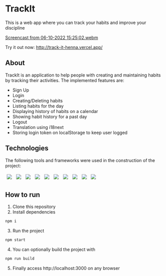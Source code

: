 # TrackIt
This is a web app where you can track your habits and improve your discipline

[Screencast from 06-10-2022 15:25:02.webm](https://user-images.githubusercontent.com/106849571/194393930-94630c17-583b-42df-b85d-57c63400451c.webm)

Try it out now: http://track-it-henna.vercel.app/

## About
TrackIt is an application to help people with creating and maintaining habits by tracking their activities. The implemented features are:

- Sign Up
- Login
- Creating/Deleting habits
- Listing habits for the day
- Displaying history of habits on a calendar
- Showing habit history for a past day
- Logout
- Translation using i18next
- Storing login token on localStorage to keep user logged

## Technologies
The following tools and frameworks were used in the construction of the project:<br>
<p>
  <img style='margin: 5px;' src="https://img.shields.io/badge/react-app%20-%2320232a.svg?&style=for-the-badge&color=60ddf9&logo=react&logoColor=%2361DAFB"/>
  <img style='margin: 5px;' src='https://img.shields.io/badge/styled-components%20-%2320232a.svg?&style=for-the-badge&color=b8679e&logo=styled-components&logoColor=%3a3a3a'>
  <img style='margin: 5px;' src='https://img.shields.io/badge/React_Router-20232A?style=for-the-badge&logo=react-router&logoColor=white'>
  <img style='margin: 5px;' src='https://img.shields.io/badge/axios%20-%2320232a.svg?&style=for-the-badge&color=informational'>
  <img style='margin: 5px;' src="https://img.shields.io/badge/react-i18next%20-%2320232a.svg?&style=for-the-badge&color=019688&logo=react&logoColor=%2361DAFB"/>
  <img style='margin: 5px;' src="https://img.shields.io/badge/react-calendar%20-%2320232a.svg?&style=for-the-badge&color=60ddf9&logo=react&logoColor=%2361DAFB"/>
  <img style='margin: 5px;' src="https://img.shields.io/badge/react-circular%20progressbar%20-%2320232a.svg?&style=for-the-badge&color=60ddf9&logo=react&logoColor=%2361DAFB"/>
  <img style='margin: 5px;' src="https://img.shields.io/badge/react-loader%20spinner%20-%2320232a.svg?&style=for-the-badge&color=60ddf9&logo=react&logoColor=%2361DAFB"/>
  <img style='margin: 5px;' src='https://img.shields.io/badge/dayjs%20-%2320232a.svg?&style=for-the-badge&color=FF5F4C'>
  <img style='margin: 5px;' src='https://img.shields.io/badge/bootstrap-icons-%23563D7C.svg?style=for-the-badge&logo=bootstrap&logoColor=white'>
</p>

## How to run

1. Clone this repository
2. Install dependencies
```bash
npm i
```
3. Run the project
```bash
npm start
```
4. You can optionally build the project with
```bash
npm run build
```
5. Finally access http://localhost:3000 on any browser
